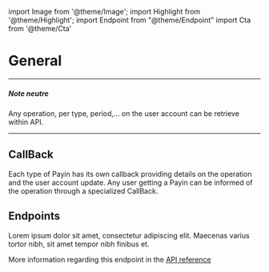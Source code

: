 import Image from '@theme/Image';
import Highlight from '@theme/Highlight';
import Endpoint from "@theme/Endpoint"
import Cta from '@theme/Cta'

# General


---
<Highlight>

##### Note neutre

Any operation, per type, period,... on the user account can be retrieve within API.
  
</Highlight>

---


## CallBack

Each type of Payin has its own callback providing details on the operation and the user account update.
Any user getting a Payin can be informed of the operation through a specialized CallBack.

## Endpoints

Lorem ipsum dolor sit amet, consectetur adipiscing elit. Maecenas varius tortor nibh, sit amet tempor nibh finibus et.


More information regarding this endpoint in the [API reference](/api/api1)

<Endpoint apiUrl="/v1.0/migrationProxy" path="/api​/v1.0​/users​/{userid}​/kyc​/identitycontrol" method="post"/>

<!-- <Endpoint apiUrl="/v1.0/migrationProxy" path="​/api/v1.0/users/{userid}/cards/{id}" method="delete"/> -->

<Cta
  context="doc"
  ui="button"
  link="/api/Core"
  label="Try it out"
/>

